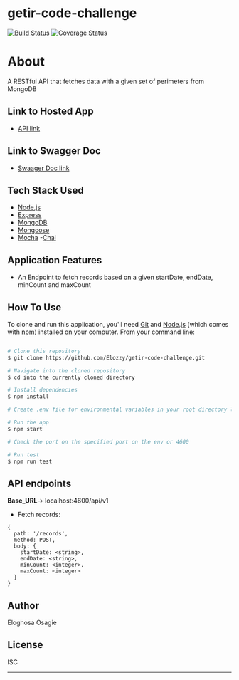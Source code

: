 # getir-code-challenge

[![Build Status](https://travis-ci.org/Elozzy/getir-code-challenge.svg?branch=main)](https://travis-ci.org/Elozzy/getir-code-challenge)
[![Coverage Status](https://coveralls.io/repos/github/Elozzy/getir-code-challenge/badge.svg)](https://coveralls.io/github/Elozzy/getir-code-challenge)

# About

A RESTful API that fetches data with a given set of perimeters from MongoDB

## Link to Hosted App

- [API link](http://safe-sierra-84083.herokuapp.com/api/v1/records)

## Link to Swagger Doc

- [Swaager Doc link](https://safe-sierra-84083.herokuapp.com/api-docs/)

## Tech Stack Used

- [Node.js](https://nodejs.org/)
- [Express](https://expressjs.com/)
- [MongoDB](https://www.mongodb.com/)
- [Mongoose](https://mongoosejs.com/)
- [Mocha](https://mochajs.org/) -[Chai](https://www.chaijs.com/)

## Application Features

- An Endpoint to fetch records based on a given startDate, endDate, minCount and maxCount

## How To Use

To clone and run this application, you'll need [Git](https://git-scm.com) and [Node.js](https://nodejs.org/en/download/) (which comes with [npm](http://npmjs.com)) installed on your computer. From your command line:

```bash

# Clone this repository
$ git clone https://github.com/Elozzy/getir-code-challenge.git

# Navigate into the cloned repository
$ cd into the currently cloned directory

# Install dependencies
$ npm install

# Create .env file for environmental variables in your root directory like the sample.env file and provide the keys

# Run the app
$ npm start

# Check the port on the specified port on the env or 4600

# Run test
$ npm run test
```

## API endpoints

**Base_URL**-> localhost:4600/api/v1

- Fetch records:

```
{
  path: '/records',
  method: POST,
  body: {
    startDate: <string>,
    endDate: <string>,
    minCount: <integer>,
    maxCount: <integer>
  }
}
```

## Author

Eloghosa Osagie

## License

ISC

---
